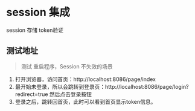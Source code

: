 # session 集成

session 存储 token验证

## 测试地址

> 测试 重启程序，Session 不失效的场景

1. 打开浏览器，访问首页：http://localhost:8086/page/index
2. 最开始未登录，所以会跳转到登录页：http://localhost:8086/page/login?redirect=true 然后点击登录按钮
3. 登录之后，跳转回首页，此时可以看到首页显示token信息。